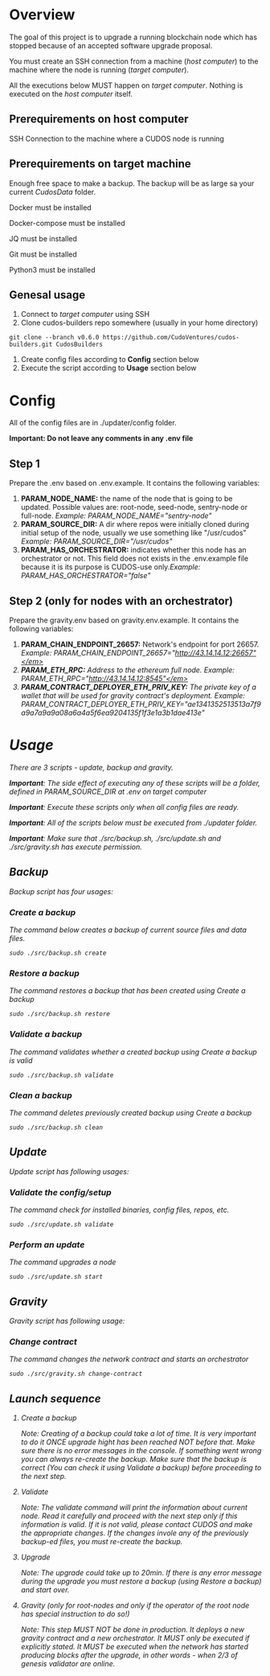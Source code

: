 # Overview

The goal of this project is to upgrade a running blockchain node which has stopped because of an accepted software upgrade proposal.

You must create an SSH connection from a machine (<em>host computer</em>) to the machine where the node is running (<em>target computer</em>).

All the executions below MUST happen on <em>target computer</em>. Nothing is executed on the <em>host computer</em> itself.

## Prerequirements on host computer

SSH Connection to the machine where a CUDOS node is running

## Prerequirements on target machine

Enough free space to make a backup. The backup will be as large sa your current <em>CudosData</em> folder.

Docker must be installed

Docker-compose must be installed

JQ must be installed

Git must be installed

Python3 must be installed

## Genesal usage

1. Connect to <em>target computer</em> using SSH
1. Clone cudos-builders repo somewhere (usually in your home directory)
```
git clone --branch v0.6.0 https://github.com/CudoVentures/cudos-builders.git CudosBuilders
```
1. Create config files according to **Config** section below
1. Execute the script according to **Usage** section below

# Config

All of the config files are in ./updater/config folder.

**Important: Do not leave any comments in any .env file**

## Step 1

Prepare the .env based on .env.example. It contains the following variables:

1. **PARAM_NODE_NAME:** the name of the node that is going to be updated. Possible values are: root-node, seed-node, sentry-node or full-node. <em>Example: PARAM_NODE_NAME="sentry-node"</em>
1. **PARAM_SOURCE_DIR:** A dir where repos were initially cloned during initial setup of the node, usually we use something like "/usr/cudos" <em>Example: PARAM_SOURCE_DIR="/usr/cudos"</em>
1. **PARAM_HAS_ORCHESTRATOR:** indicates whether this node has an orchestrator or not. This field does not exists in the .env.example file because it is its purpose is CUDOS-use only.<em>Example: PARAM_HAS_ORCHESTRATOR="false"</em>

## Step 2 (only for nodes with an orchestrator)

Prepare the gravity.env based on gravity.env.example. It contains the following variables:

1. **PARAM_CHAIN_ENDPOINT_26657:** Network's endpoint for port 26657. <em>Example: PARAM_CHAIN_ENDPOINT_26657="http://43.14.14.12:26657"</em>
1. **PARAM_ETH_RPC:** Address to the ethereum full node. <em>Example: PARAM_ETH_RPC="http://43.14.14.12:8545"</em>
1. **PARAM_CONTRACT_DEPLOYER_ETH_PRIV_KEY:** The private key of a wallet that will be used for gravity contract's deployment. <em>Example: PARAM_CONTRACT_DEPLOYER_ETH_PRIV_KEY="ae1341352513513a7f9a9a7a9a9a08a6a4a5f6ea9204135f1f3e1a3b1dae413e"</em>

# Usage

There are 3 scripts - <em>update</em>, <em>backup</em> and <em>gravity</em>.

**Important**: The side effect of executing any of these scripts will be a folder, defined in PARAM_SOURCE_DIR at .env on <em>target computer</em>

**Important**: Execute these scripts only when all config files are ready.

**Important**: All of the scripts below must be executed from ./updater folder.

**Important**: Make sure that <em>./src/backup.sh</em>, <em>./src/update.sh</em> and <em>./src/gravity.sh</em> has execute permission. 

## Backup

Backup script has four usages:

### Create a backup
The command below creates a backup of current source files and data files.
```
sudo ./src/backup.sh create
```

### Restore a backup
The command restores a backup that has been created using <em>Create a backup</em>
```
sudo ./src/backup.sh restore
```

### Validate a backup
The command validates whether a created backup using <em>Create a backup</em> is valid
```
sudo ./src/backup.sh validate
```

### Clean a backup
The command deletes previously created backup using <em>Create a backup</em>
```
sudo ./src/backup.sh clean
```

## Update

Update script has following usages:

### Validate the config/setup
The command check for installed binaries, config files, repos, etc.
```
sudo ./src/update.sh validate
```

### Perform an update
The command upgrades a node
```
sudo ./src/update.sh start
```

## Gravity

Gravity script has following usage:

### Change contract
The command changes the network contract and starts an orchestrator
```
sudo ./src/gravity.sh change-contract
```

## Launch sequence

1. Create a backup
    
    <em>Note:</em> Creating of a backup could take a lot of time. It is very important to do it ONCE upgrade hight has been reached NOT before that. Make sure there is no error messages in the console. If something went wrong you can always re-create the backup. Make sure that the backup is correct (You can check it using <em>Validate a backup</em>) before proceeding to the next step.

2. Validate

    <em>Note:</em> The validate command will print the information about current node. Read it carefully and proceed with the next step only if this information is valid. If it is not valid, please contact CUDOS and make the appropriate changes. If the changes invole any of the previously backup-ed files, you must re-create the backup.

3. Upgrade

    <em>Note: </em> The upgrade could take up to 20min. If there is any error message during the upgrade you must restore a backup (using <em>Restore a backup</em>) and start over.

4. Gravity (only for root-nodes and only if the operator of the root node has special instruction to do so!)

    <em>Note: </em> This step MUST NOT be done in production. It deploys a new gravity contract and a new orchestrator. It MUST only be executed if explicitly stated. It MUST be executed when the network has started producing blocks after the upgrade, in other words - when 2/3 of genesis validator are online.

